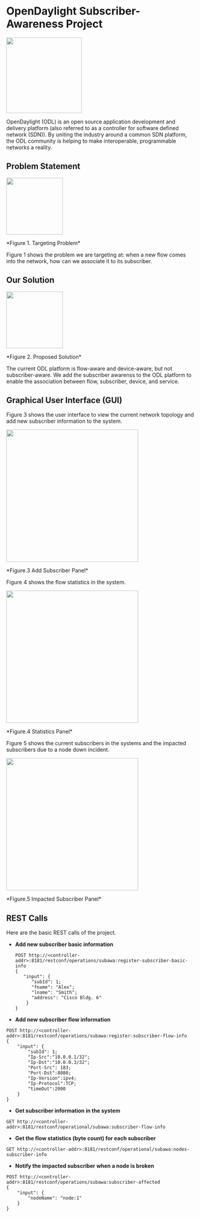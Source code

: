 # OpenDaylight Subscriber-Awareness Project
 
<p align="left">
  <img src="https://cloud.githubusercontent.com/assets/15353120/17063168/d6ce19a6-4fea-11e6-963c-289cafd9e7aa.png" width="200" height="200"/>
</p>
OpenDaylight (ODL) is an open source application development and delivery platform (also referred to as a controller for software defined network (SDN)). By uniting the industry around a common SDN platform, the ODL community is helping to make interoperable, programmable networks a reality.

## Problem Statement
<p align="left">
  <img src="https://cloud.githubusercontent.com/assets/15353120/17064860/941333a4-4ff3-11e6-9d59-ffcca45a2310.png" height="150"/>
</p>
*Figure 1. Targeting Problem*

Figure 1 shows the problem we are targeting at: when a new flow comes into the network, how can we associate it to its subscriber.

## Our Solution
<p align="left">
  <img src="https://cloud.githubusercontent.com/assets/15353120/17064874/a4928aa4-4ff3-11e6-839a-60fb91cb7c26.png" height="150"/>
</p>
*Figure 2. Proposed Solution*

The current ODL platform is flow-aware and device-aware, but not subscriber-aware. We add the subscriber awarenss to the ODL platform to enable the association between flow, subscriber, device, and service.

## Graphical User Interface (GUI)
Figure 3 shows the user interface to view the current network topology and add new subscriber information to the system.
<p align="left">
  <img src="https://cloud.githubusercontent.com/assets/15353120/17070892/4be4f566-5013-11e6-9ec9-4b732821e6c7.PNG" height="350"/>
</p>
*Figure.3 Add Subscriber Panel*

Figure 4 shows the flow statistics in the system.
<p align="left">
  <img src="https://cloud.githubusercontent.com/assets/15353120/17072336/4702cf24-501c-11e6-8230-ceeeae0a1dc0.PNG" height="350" />
</p>
*Figure.4 Statistics Panel*

Figure 5 shows the current subscribers in the systems and the impacted subscribers due to a node down incident.
<p align="left">
  <img src="https://cloud.githubusercontent.com/assets/15353120/17072338/48e022e2-501c-11e6-8f4a-458c5dee6207.PNG" height="350"/>
</p>
*Figure.5 Impacted Subscriber Panel*


## REST Calls
Here are the basic REST calls of the project.
* **Add new subscriber basic information**

  ```
  POST http://<controller-addr>:8181/restconf/operations/subawa:register-subscriber-basic-info  
  {  
     "input": {  
        "subId": 1;  
        "fname": "Alex";  
        "lname": "Smith";  
        "address": "Cisco Bldg. 6"  
      }  
  }  
  ```
* **Add new subscriber flow information**
```
POST http://<controller-addr>:8181/restconf/operations/subawa:register-subscriber-flow-info
{
    "input": {
        "subId": 1;
        "Ip-Src":"10.0.0.1/32";
        "Ip-Dst":"10.0.0.3/32";
        "Port-Src": 183;
        "Port-Dst":8080;
        "Ip-Version":ipv4;
        "Ip-Protocol":TCP;
        "timeOut":2000
    }
}
```
* **Get subscriber information in the system**
```
GET http://<controller-addr>:8181/restconf/operational/subawa:subscriber-flow-info
```
* **Get the flow statistics (byte count) for each subscriber**
```
GET http://<controller-addr>:8181/restconf/operational/subawa:nodes-subscriber-info
```
* **Notify the impacted subscriber when a node is broken**
```
POST http://<controller-addr>:8181/restconf/operations/subawa:subscriber-affected
{
    "input": {
        "nodeName": "node:1"
    }
}
```
